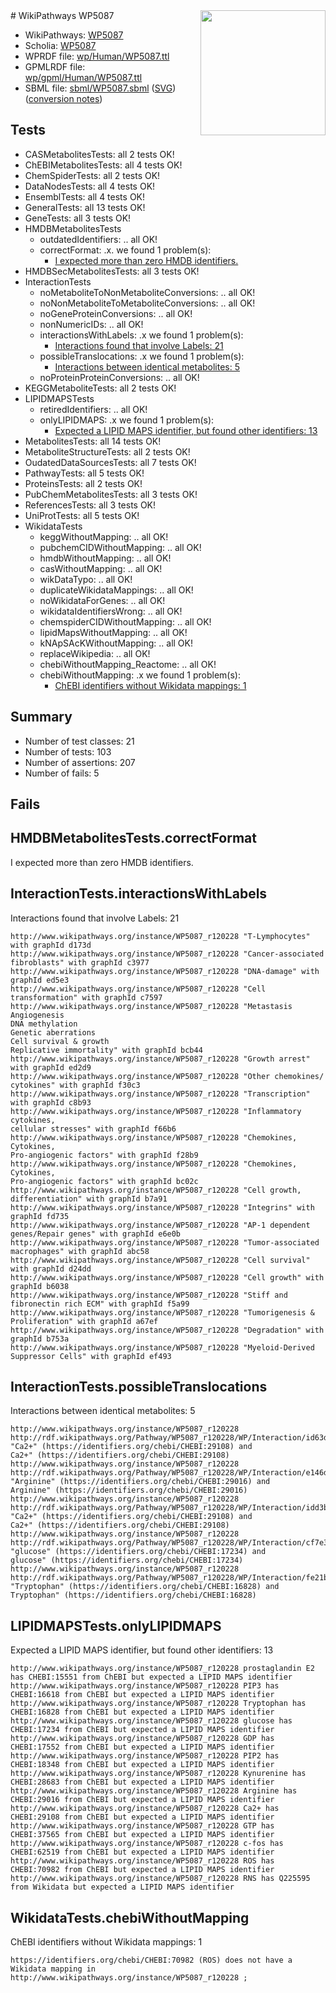 <img style="float: right; width: 200px" src="../logo.png" />
# WikiPathways WP5087

* WikiPathways: [WP5087](https://identifiers.org/wikipathways:WP5087)
* Scholia: [WP5087](https://scholia.toolforge.org/wikipathways/WP5087)
* WPRDF file: [wp/Human/WP5087.ttl](../wp/Human/WP5087.ttl)
* GPMLRDF file: [wp/gpml/Human/WP5087.ttl](../wp/gpml/Human/WP5087.ttl)
* SBML file: [sbml/WP5087.sbml](../sbml/WP5087.sbml) ([SVG](../sbml/WP5087.svg)) ([conversion notes](../sbml/WP5087.txt))

## Tests
* CASMetabolitesTests: all 2 tests OK!
* ChEBIMetabolitesTests: all 4 tests OK!
* ChemSpiderTests: all 2 tests OK!
* DataNodesTests: all 4 tests OK!
* EnsemblTests: all 4 tests OK!
* GeneralTests: all 13 tests OK!
* GeneTests: all 3 tests OK!
* HMDBMetabolitesTests
    * outdatedIdentifiers: .. all OK!
    * correctFormat: .x. we found 1 problem(s):
        * [I expected more than zero HMDB identifiers.](#ad154c1e)
* HMDBSecMetabolitesTests: all 3 tests OK!
* InteractionTests
    * noMetaboliteToNonMetaboliteConversions: .. all OK!
    * noNonMetaboliteToMetaboliteConversions: .. all OK!
    * noGeneProteinConversions: .. all OK!
    * nonNumericIDs: .. all OK!
    * interactionsWithLabels: .x we found 1 problem(s):
        * [Interactions found that involve Labels: 21](#fe97a8d8)
    * possibleTranslocations: .x we found 1 problem(s):
        * [Interactions between identical metabolites: 5](#d59038c8)
    * noProteinProteinConversions: .. all OK!
* KEGGMetaboliteTests: all 2 tests OK!
* LIPIDMAPSTests
    * retiredIdentifiers: .. all OK!
    * onlyLIPIDMAPS: .x we found 1 problem(s):
        * [Expected a LIPID MAPS identifier, but found other identifiers: 13](#d0bfb67b)
* MetabolitesTests: all 14 tests OK!
* MetaboliteStructureTests: all 2 tests OK!
* OudatedDataSourcesTests: all 7 tests OK!
* PathwayTests: all 5 tests OK!
* ProteinsTests: all 2 tests OK!
* PubChemMetabolitesTests: all 3 tests OK!
* ReferencesTests: all 3 tests OK!
* UniProtTests: all 5 tests OK!
* WikidataTests
    * keggWithoutMapping: .. all OK!
    * pubchemCIDWithoutMapping: .. all OK!
    * hmdbWithoutMapping: .. all OK!
    * casWithoutMapping: .. all OK!
    * wikDataTypo: .. all OK!
    * duplicateWikidataMappings: .. all OK!
    * noWikidataForGenes: .. all OK!
    * wikidataIdentifiersWrong: .. all OK!
    * chemspiderCIDWithoutMapping: .. all OK!
    * lipidMapsWithoutMapping: .. all OK!
    * kNApSAcKWithoutMapping: .. all OK!
    * replaceWikipedia: .. all OK!
    * chebiWithoutMapping_Reactome: .. all OK!
    * chebiWithoutMapping: .x we found 1 problem(s):
        * [ChEBI identifiers without Wikidata mappings: 1](#a8d554cd)


## Summary

* Number of test classes: 21
* Number of tests: 103
* Number of assertions: 207
* Number of fails: 5

## Fails

<a name="ad154c1e" />

## HMDBMetabolitesTests.correctFormat

I expected more than zero HMDB identifiers.
<a name="fe97a8d8" />

## InteractionTests.interactionsWithLabels

Interactions found that involve Labels: 21
```
http://www.wikipathways.org/instance/WP5087_r120228 "T-Lymphocytes" with graphId d173d
http://www.wikipathways.org/instance/WP5087_r120228 "Cancer-associated fibroblasts" with graphId c3977
http://www.wikipathways.org/instance/WP5087_r120228 "DNA-damage" with graphId ed5e3
http://www.wikipathways.org/instance/WP5087_r120228 "Cell transformation" with graphId c7597
http://www.wikipathways.org/instance/WP5087_r120228 "Metastasis
Angiogenesis
DNA methylation
Genetic aberrations
Cell survival & growth
Replicative immortality" with graphId bcb44
http://www.wikipathways.org/instance/WP5087_r120228 "Growth arrest" with graphId ed2d9
http://www.wikipathways.org/instance/WP5087_r120228 "Other chemokines/
cytokines" with graphId f30c3
http://www.wikipathways.org/instance/WP5087_r120228 "Transcription" with graphId c8b93
http://www.wikipathways.org/instance/WP5087_r120228 "Inflammatory cytokines,
cellular stresses" with graphId f66b6
http://www.wikipathways.org/instance/WP5087_r120228 "Chemokines, Cytokines,
Pro-angiogenic factors" with graphId f28b9
http://www.wikipathways.org/instance/WP5087_r120228 "Chemokines, Cytokines,
Pro-angiogenic factors" with graphId bc02c
http://www.wikipathways.org/instance/WP5087_r120228 "Cell growth,
differentiation" with graphId b7a91
http://www.wikipathways.org/instance/WP5087_r120228 "Integrins" with graphId fd735
http://www.wikipathways.org/instance/WP5087_r120228 "AP-1 dependent 
genes/Repair genes" with graphId e6e0b
http://www.wikipathways.org/instance/WP5087_r120228 "Tumor-associated macrophages" with graphId abc58
http://www.wikipathways.org/instance/WP5087_r120228 "Cell survival" with graphId d24dd
http://www.wikipathways.org/instance/WP5087_r120228 "Cell growth" with graphId b6038
http://www.wikipathways.org/instance/WP5087_r120228 "Stiff and 
fibronectin rich ECM" with graphId f5a99
http://www.wikipathways.org/instance/WP5087_r120228 "Tumorigenesis & Proliferation" with graphId a67ef
http://www.wikipathways.org/instance/WP5087_r120228 "Degradation" with graphId b753a
http://www.wikipathways.org/instance/WP5087_r120228 "Myeloid-Derived Suppressor Cells" with graphId ef493
```

<a name="d59038c8" />

## InteractionTests.possibleTranslocations

Interactions between identical metabolites: 5
```
http://www.wikipathways.org/instance/WP5087_r120228 http://rdf.wikipathways.org/Pathway/WP5087_r120228/WP/Interaction/id63d8358f "Ca2+" (https://identifiers.org/chebi/CHEBI:29108) and 
Ca2+" (https://identifiers.org/chebi/CHEBI:29108)
http://www.wikipathways.org/instance/WP5087_r120228 http://rdf.wikipathways.org/Pathway/WP5087_r120228/WP/Interaction/e146d "Arginine" (https://identifiers.org/chebi/CHEBI:29016) and 
Arginine" (https://identifiers.org/chebi/CHEBI:29016)
http://www.wikipathways.org/instance/WP5087_r120228 http://rdf.wikipathways.org/Pathway/WP5087_r120228/WP/Interaction/idd3be9b18 "Ca2+" (https://identifiers.org/chebi/CHEBI:29108) and 
Ca2+" (https://identifiers.org/chebi/CHEBI:29108)
http://www.wikipathways.org/instance/WP5087_r120228 http://rdf.wikipathways.org/Pathway/WP5087_r120228/WP/Interaction/cf7e3 "glucose" (https://identifiers.org/chebi/CHEBI:17234) and 
glucose" (https://identifiers.org/chebi/CHEBI:17234)
http://www.wikipathways.org/instance/WP5087_r120228 http://rdf.wikipathways.org/Pathway/WP5087_r120228/WP/Interaction/fe21b "Tryptophan" (https://identifiers.org/chebi/CHEBI:16828) and 
Tryptophan" (https://identifiers.org/chebi/CHEBI:16828)
```

<a name="d0bfb67b" />

## LIPIDMAPSTests.onlyLIPIDMAPS

Expected a LIPID MAPS identifier, but found other identifiers: 13
```
http://www.wikipathways.org/instance/WP5087_r120228 prostaglandin E2 has CHEBI:15551 from ChEBI but expected a LIPID MAPS identifier
http://www.wikipathways.org/instance/WP5087_r120228 PIP3 has CHEBI:16618 from ChEBI but expected a LIPID MAPS identifier
http://www.wikipathways.org/instance/WP5087_r120228 Tryptophan has CHEBI:16828 from ChEBI but expected a LIPID MAPS identifier
http://www.wikipathways.org/instance/WP5087_r120228 glucose has CHEBI:17234 from ChEBI but expected a LIPID MAPS identifier
http://www.wikipathways.org/instance/WP5087_r120228 GDP has CHEBI:17552 from ChEBI but expected a LIPID MAPS identifier
http://www.wikipathways.org/instance/WP5087_r120228 PIP2 has CHEBI:18348 from ChEBI but expected a LIPID MAPS identifier
http://www.wikipathways.org/instance/WP5087_r120228 Kynurenine has CHEBI:28683 from ChEBI but expected a LIPID MAPS identifier
http://www.wikipathways.org/instance/WP5087_r120228 Arginine has CHEBI:29016 from ChEBI but expected a LIPID MAPS identifier
http://www.wikipathways.org/instance/WP5087_r120228 Ca2+ has CHEBI:29108 from ChEBI but expected a LIPID MAPS identifier
http://www.wikipathways.org/instance/WP5087_r120228 GTP has CHEBI:37565 from ChEBI but expected a LIPID MAPS identifier
http://www.wikipathways.org/instance/WP5087_r120228 c-fos has CHEBI:62519 from ChEBI but expected a LIPID MAPS identifier
http://www.wikipathways.org/instance/WP5087_r120228 ROS has CHEBI:70982 from ChEBI but expected a LIPID MAPS identifier
http://www.wikipathways.org/instance/WP5087_r120228 RNS has Q225595 from Wikidata but expected a LIPID MAPS identifier
```

<a name="a8d554cd" />

## WikidataTests.chebiWithoutMapping

ChEBI identifiers without Wikidata mappings: 1
```
https://identifiers.org/chebi/CHEBI:70982 (ROS) does not have a Wikidata mapping in http://www.wikipathways.org/instance/WP5087_r120228 ; 
```

